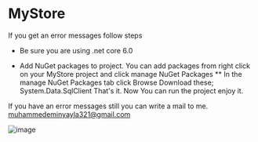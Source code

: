 # MyStore

If you get an error messages follow steps

* Be sure you are using .net core 6.0

* Add NuGet packages to project. You can add packages from right click on your MyStore project and click manage NuGet Packages 
** In the manage NuGet Packages tab click Browse Download these; System.Data.SqlClient
That's it. Now You can run the project enjoy it.

If you have an error messages still you can write a mail to me. muhammedeminyayla321@gmail.com

![image](https://user-images.githubusercontent.com/104298020/231162750-86985978-bca5-4dcd-98fd-ecaf4606af50.png)

